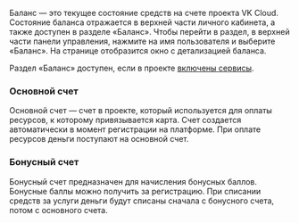 Баланс — это текущее состояние средств на счете проекта VK Cloud. Состояние баланса отражается в верхней части личного кабинета, а также доступен в разделе «Баланс». Чтобы перейти в раздел, в верхней части панели управления, нажмите на имя пользователя и выберите «Баланс». На странице отобразится окно с детализацией баланса.

<info>

Раздел «Баланс» доступен, если в проекте [включены сервисы](/ru/base/account/start/activation).

</info>

### Основной счет

Основной счет — счет в проекте, который используется для оплаты ресурсов, к которому привязывается карта. Счет создается автоматически в момент регистрации на платформе. При оплате ресурсов деньги поступают на основной счет.

### Бонусный счет

Бонусный счет предназначен для начисления бонусных баллов. Бонусные баллы можно получить за регистрацию. При списании средств за услуги деньги будут списаны сначала с бонусного счета, потом с основного счета.
